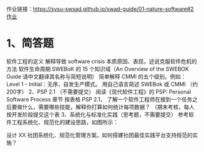 作业链接：https://sysu-swsad.github.io/swad-guide/01-nature-software#2作业
# 1、简答题
软件工程的定义
解释导致 software crisis 本质原因、表现，述说克服软件危机的方法
软件生命周期
SWEBoK 的 15 个知识域（An Overview of the SWEBOK Guide 请中文翻译其名称与简短说明）
简单解释 CMMI 的五个级别。例如：Level 1 - Initial：无序，自发生产模式。
用自己语言简述 SWEBok 或 CMMI （约200字）
2、PSP 2.1 （不需要提交）
阅读《现代软件工程》的 PSP: Personal Software Process 章节
按表格 PSP 2.1， 了解一个软件工程师在接到一个任务之后要做什么，需要哪些技能，解释你打算如何统计每项数据？ （期末考核，每人按开发阶段提交这个表
3、系统化与标准化实践（思考题，不需要提交）
参考软件工程系统化、规范化的建设思路，如图所示：

设计 XX 社团系统化、规范化管理方案。如何搭建社团最佳实践平台支持规范的实施？
